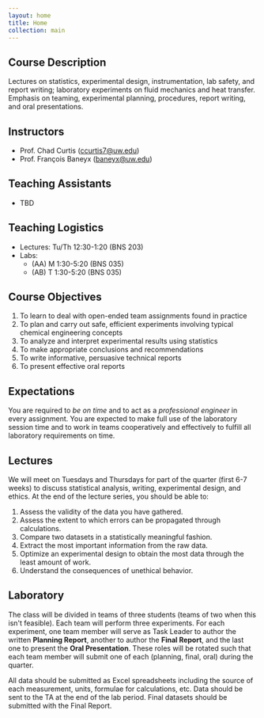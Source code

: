 ```yaml
---
layout: home
title: Home
collection: main
---
```


## Course Description

Lectures on statistics, experimental design, instrumentation, lab safety, and report writing; laboratory experiments on fluid mechanics and heat transfer. Emphasis on teaming, experimental planning, procedures, report writing, and oral presentations.

## Instructors

- Prof. Chad Curtis (ccurtis7@uw.edu)
- Prof. Fran&#231;ois Baneyx (baneyx@uw.edu)

## Teaching Assistants

- TBD

## Teaching Logistics

- Lectures: Tu/Th 12:30-1:20 (BNS 203)
- Labs:
    - (AA) M 1:30-5:20 (BNS 035)
    - (AB) T 1:30-5:20 (BNS 035)

## Course Objectives

1. To learn to deal with open-ended team assignments found in practice
2. To plan and carry out safe, efficient experiments involving typical chemical engineering concepts
3. To analyze and interpret experimental results using statistics
4. To make appropriate conclusions and recommendations
5. To write informative, persuasive technical reports
6. To present effective oral reports

## Expectations

You are required to *be on time* and to act as a *professional engineer* in every assignment. You are expected to make full use of the laboratory session time and to work in teams cooperatively and effectively to fulfill all laboratory requirements on time.

## Lectures

We will meet on Tuesdays and Thursdays for part of the quarter (first 6-7 weeks) to discuss statistical analysis, writing, experimental design, and ethics. At the end of the lecture series, you should be able to:

1. Assess the validity of the data you have gathered.
2. Assess the extent to which errors can be propagated through calculations.
3. Compare two datasets in a statistically meaningful fashion.
4. Extract the most important information from the raw data.
5. Optimize an experimental design to obtain the most data through the least amount of work.
6. Understand the consequences of unethical behavior.

## Laboratory

The class will be divided in teams of three students (teams of two when this isn't feasible). Each team will perform three experiments. For each experiment, one team member will serve as Task Leader to author the written **Planning Report**, another to author the **Final Report**, and the last one to present the **Oral Presentation**. These roles will be rotated such that each team member will submit one of each (planning, final, oral) during the quarter.

All data should be submitted as Excel spreadsheets including the source of each measurement, units, formulae for calculations, etc. Data should be sent to the TA at the end of the lab period. Final datasets should be submitted with the Final Report.


<div class="home">

</div>
